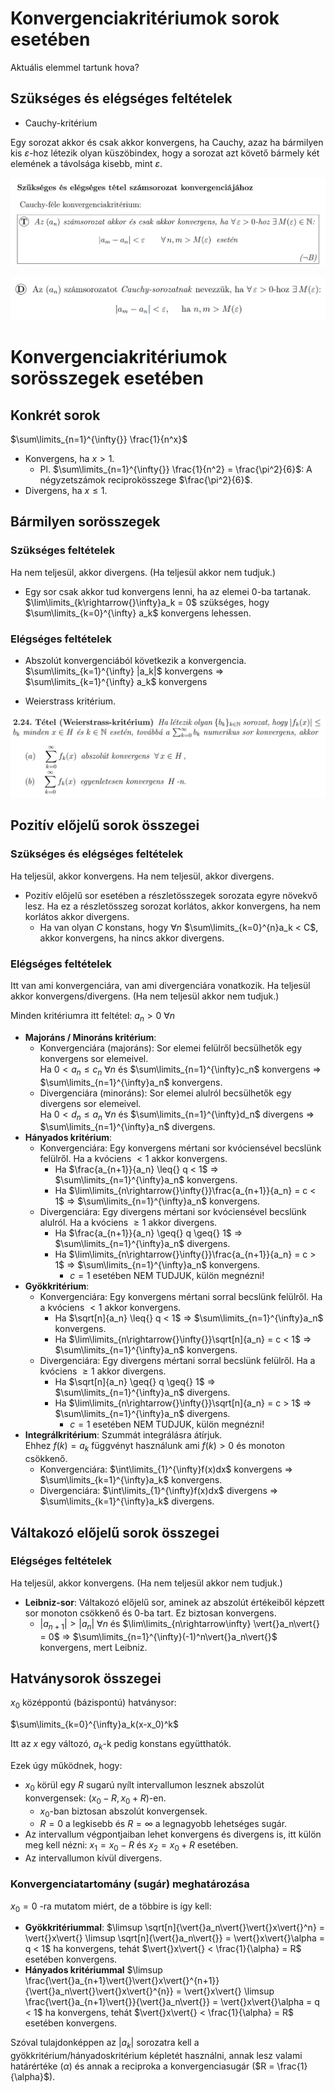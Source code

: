 # Konvergenciakritériumok sorok esetében

Aktuális elemmel tartunk hova?

## Szükséges és elégséges feltételek

- Cauchy-kritérium

Egy sorozat akkor és csak akkor konvergens, ha Cauchy, azaz ha bármilyen kis $\varepsilon{}$-hoz létezik olyan küszöbindex, hogy a sorozat azt követő bármely két elemének a távolsága kisebb, mint $\varepsilon{}$.

![./assets/cauchy.png](./assets/cauchy.png)

![./assets/cauchy_sorozat.png](./assets/cauchy_sorozat.png)

# Konvergenciakritériumok sorösszegek esetében

## Konkrét sorok

$\sum\limits_{n=1}^{\infty{}} \frac{1}{n^x}$
- Konvergens, ha $x>1$.
  - Pl. $\sum\limits_{n=1}^{\infty{}} \frac{1}{n^2} = \frac{\pi^2}{6}$: A négyzetszámok reciprokösszege $\frac{\pi^2}{6}$.
- Divergens, ha $x\leq{}1$.

## Bármilyen sorösszegek

### Szükséges feltételek

Ha nem teljesül, akkor divergens. (Ha teljesül akkor nem tudjuk.)

- Egy sor csak akkor tud konvergens lenni, ha az elemei $0$-ba tartanak.  
  $\lim\limits_{k\rightarrow{}\infty}a_k = 0$ szükséges, hogy $\sum\limits_{k=0}^{\infty} a_k$ konvergens lehessen.

### Elégséges feltételek

- Abszolút konvergenciából következik a konvergencia.  
  $\sum\limits_{k=1}^{\infty} |a_k|$ konvergens $\Rightarrow$ $\sum\limits_{k=1}^{\infty} a_k$ konvergens

- Weierstrass kritérium.

![./assets/weierstrass.png](./assets/weierstrass.png)

## Pozitív előjelű sorok összegei

### Szükséges és elégséges feltételek

Ha teljesül, akkor konvergens. Ha nem teljesül, akkor divergens.

- Pozitív előjelű sor esetében a részletösszegek sorozata egyre növekvő lesz. Ha ez a részletösszeg sorozat korlátos, akkor konvergens, ha nem korlátos akkor divergens.
  - Ha van olyan $C$ konstans, hogy $\forall{}n$ $\sum\limits_{k=0}^{n}a_k < C$, akkor konvergens, ha nincs akkor divergens.

### Elégséges feltételek

Itt van ami konvergenciára, van ami divergenciára vonatkozik. Ha teljesül akkor konvergens/divergens. (Ha nem teljesül akkor nem tudjuk.)

Minden kritériumra itt feltétel: $a_n > 0$ $\forall{}n$

- **Majoráns / Minoráns kritérium**:
  - Konvergenciára (majoráns): Sor elemei felülről becsülhetők egy konvergens sor elemeivel.  
    Ha $0 < a_n \leq{} c_n$ $\forall{}n$ és $\sum\limits_{n=1}^{\infty}c_n$ konvergens $\Rightarrow$ $\sum\limits_{n=1}^{\infty}a_n$ konvergens.
  - Divergenciára (minoráns): Sor elemei alulról becsülhetők egy divergens sor elemeivel.  
    Ha $0 < d_n \leq{} a_n$ $\forall{}n$ és $\sum\limits_{n=1}^{\infty}d_n$ divergens $\Rightarrow$ $\sum\limits_{n=1}^{\infty}a_n$ divergens.
- **Hányados kritérium**:
  - Konvergenciára: Egy konvergens mértani sor kvóciensével becslünk felülről. Ha a kvóciens $<1$ akkor konvergens.  
    - Ha $\frac{a_{n+1}}{a_n} \leq{} q < 1$ $\Rightarrow$ $\sum\limits_{n=1}^{\infty}a_n$ konvergens.
    - Ha $\lim\limits_{n\rightarrow{}\infty{}}\frac{a_{n+1}}{a_n} = c < 1$ $\Rightarrow$ $\sum\limits_{n=1}^{\infty}a_n$ konvergens.
  - Divergenciára: Egy divergens mértani sor kvóciensével becslünk alulról. Ha a kvóciens $\geq{}1$ akkor divergens.
    - Ha $\frac{a_{n+1}}{a_n} \geq{} q \geq{} 1$ $\Rightarrow$ $\sum\limits_{n=1}^{\infty}a_n$ divergens.
    - Ha $\lim\limits_{n\rightarrow{}\infty{}}\frac{a_{n+1}}{a_n} = c > 1$ $\Rightarrow$ $\sum\limits_{n=1}^{\infty}a_n$ konvergens.
      - $c=1$ esetében NEM TUDJUK, külön megnézni!
- **Gyökkritérium**:
  - Konvergenciára: Egy konvergens mértani sorral becslünk felülről. Ha a kvóciens $<1$ akkor konvergens.
    - Ha $\sqrt[n]{a_n} \leq{} q < 1$ $\Rightarrow$ $\sum\limits_{n=1}^{\infty}a_n$ konvergens.
    - Ha $\lim\limits_{n\rightarrow{}\infty{}}\sqrt[n]{a_n} = c < 1$ $\Rightarrow$ $\sum\limits_{n=1}^{\infty}a_n$ konvergens.
  - Divergenciára: Egy divergens mértani sorral becslünk felülről. Ha a kvóciens $\geq{}1$ akkor divergens.
    - Ha $\sqrt[n]{a_n} \geq{} q \geq{} 1$ $\Rightarrow$ $\sum\limits_{n=1}^{\infty}a_n$ divergens.
    - Ha $\lim\limits_{n\rightarrow{}\infty{}}\sqrt[n]{a_n} = c > 1$ $\Rightarrow$ $\sum\limits_{n=1}^{\infty}a_n$ divergens.
      - $c=1$ esetében NEM TUDJUK, külön megnézni!
- **Integrálkritérium**: Szummát integrálásra átírjuk.  
  Ehhez $f(k) = a_k$ függvényt használunk ami $f(k)>0$ és monoton csökkenő.
  - Konvergenciára: $\int\limits_{1}^{\infty}f(x)dx$ konvergens $\Rightarrow$ $\sum\limits_{k=1}^{\infty}a_k$ konvergens.
  - Divergenciára: $\int\limits_{1}^{\infty}f(x)dx$ divergens $\Rightarrow$ $\sum\limits_{k=1}^{\infty}a_k$ divergens.

## Váltakozó előjelű sorok összegei

### Elégséges feltételek

Ha teljesül, akkor konvergens. (Ha nem teljesül akkor nem tudjuk.)

- **Leibniz-sor**: Váltakozó előjelű sor, aminek az abszolút
  értékeiből képzett sor monoton csökkenő és $0$-ba tart.
  Ez biztosan konvergens.
  - $\vert{}a_{n+1}\vert{} > \vert{}a_n\vert{}$ $\forall{}n$ és
    $\lim\limits_{n\rightarrow\infty} \vert{}a_n\vert{} = 0$
    $\Rightarrow$ $\sum\limits_{n=1}^{\infty}(-1)^n\vert{}a_n\vert{}$ konvergens, mert Leibniz.
    
## Hatványsorok összegei

$x_0$ középpontú (bázispontú) hatványsor:

$\sum\limits_{k=0}^{\infty}a_k(x-x_0)^k$

Itt az $x$ egy változó, $a_k$-k pedig konstans együtthatók.

Ezek úgy működnek, hogy:
- $x_0$ körül egy $R$ sugarú nyílt intervallumon lesznek abszolút konvergensek: $(x_0-R, x_0+R)$-en.
  - $x_0$-ban biztosan abszolút konvergensek.
  - $R=0$ a legkisebb és $R=\infty$ a legnagyobb lehetséges sugár.
- Az intervallum végpontjaiban lehet konvergens és divergens is, itt külön meg kell nézni: $x_1 = x_0-R$ és $x_2=x_0+R$ esetében.
- Az intervallumon kívül divergens.

### Konvergenciatartomány (sugár) meghatározása

$x_0 = 0$ -ra mutatom miért, de a többire is így kell:

- **Gyökkritériummal**: $\limsup \sqrt[n]{\vert{}a_n\vert{}\vert{}x\vert{}^n} = \vert{}x\vert{} \limsup \sqrt[n]{\vert{}a_n\vert{}} = \vert{}x\vert{}\alpha = q < 1$ ha konvergens, tehát $\vert{}x\vert{} < \frac{1}{\alpha} = R$ esetében konvergens.
- **Hányados kritériummal** $\limsup \frac{\vert{}a_{n+1}\vert{}\vert{}x\vert{}^{n+1}}{\vert{}a_n\vert{}\vert{}x\vert{}^{n}} = \vert{}x\vert{} \limsup \frac{\vert{}a_{n+1}\vert{}}{\vert{}a_n\vert{}} = \vert{}x\vert{}\alpha = q < 1$ ha konvergens, tehát $\vert{}x\vert{} < \frac{1}{\alpha} = R$ esetében konvergens.

Szóval tulajdonképpen az $\vert{}a_k\vert{}$ sorozatra kell a gyökkritérium/hányadoskritérium képletét használni, annak lesz valami határértéke ($\alpha$) és annak a reciproka a konvergenciasugár ($R = \frac{1}{\alpha}$).
